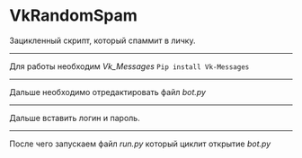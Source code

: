 # VkRandomSpam
Зацикленный скрипт, который спаммит в личку.
____
Для работы необходим *Vk_Messages*
```Pip install Vk-Messages```
____
Дальше необходимо отредактировать файл *bot.py*
____
Дальше вставить логин и пароль. 
____
После чего запускаем файл *run.py* который циклит открытие *bot.py*
